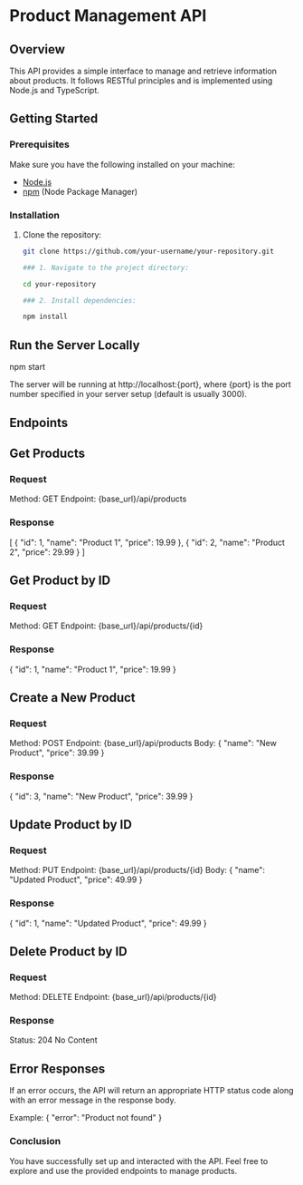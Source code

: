 # Product Management API

## Overview

This API provides a simple interface to manage and retrieve information about products. It follows RESTful principles and is implemented using Node.js and TypeScript.

## Getting Started

### Prerequisites

Make sure you have the following installed on your machine:

- [Node.js](https://nodejs.org/)
- [npm](https://www.npmjs.com/) (Node Package Manager)

### Installation

1. Clone the repository:

   ```bash
   git clone https://github.com/your-username/your-repository.git

   ### 1. Navigate to the project directory:

   cd your-repository

   ### 2. Install dependencies:

   npm install

##  Run the Server Locally

npm start

The server will be running at http://localhost:{port}, where {port} is the port number specified in your server setup (default is usually 3000).

## Endpoints

##  Get Products

###  Request
Method: GET
Endpoint: {base_url}/api/products


###  Response


[
  {
    "id": 1,
    "name": "Product 1",
    "price": 19.99
  },
  {
    "id": 2,
    "name": "Product 2",
    "price": 29.99
  }
]


##  Get Product by ID
### Request
Method: GET
Endpoint: {base_url}/api/products/{id}


### Response

{
  "id": 1,
  "name": "Product 1",
  "price": 19.99
}

##  Create a New Product
### Request
Method: POST
Endpoint: {base_url}/api/products
Body:
{
  "name": "New Product",
  "price": 39.99
}

###  Response

{
  "id": 3,
  "name": "New Product",
  "price": 39.99
}


##  Update Product by ID
### Request
Method: PUT
Endpoint: {base_url}/api/products/{id}
Body:
{
  "name": "Updated Product",
  "price": 49.99
}

###  Response
{
  "id": 1,
  "name": "Updated Product",
  "price": 49.99
}


##  Delete Product by ID

###  Request
Method: DELETE
Endpoint: {base_url}/api/products/{id}


### Response

Status: 204 No Content

##  Error Responses


If an error occurs, the API will return an appropriate HTTP status code along with an error message in the response body.


Example:
{
  "error": "Product not found"
}


### Conclusion
You have successfully set up and interacted with the API. Feel free to explore and use the provided endpoints to manage products.




